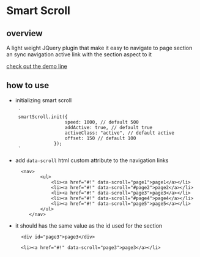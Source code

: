 
# Smart Scroll

## overview
A light weight JQuery plugin that make it easy to navigate to page section
an sync navigation active link with the section aspect to it

[check out the demo line](https://smart-scroll.netlify.com/)

## how to use

 - initializing smart scroll 
            
        ` 
        smartScroll.init({
                         speed: 1000, // default 500
                         addActive: true, // default true
                         activeClass: "active", // default active
                         offset: 150 // default 100
                     });
        `
    
        
 - add `data-scroll` html custom attribute to the navigation links
 
    
         <nav>
                <ul>
                    <li><a href="#!" data-scroll="page1">page1</a></li>
                    <li><a href="#!" data-scroll="#page2">page2</a></li>
                    <li><a href="#!" data-scroll="page3">page3</a></li>
                    <li><a href="#!" data-scroll="#page4">page4</a></li>
                    <li><a href="#!" data-scroll="page5">page5</a></li>
                </ul>
            </nav>
        
        
  - it should has the same value as the id used for the section
   
        
          <div id="page3">page3</div>
          
          <li><a href="#!" data-scroll="page3">page3</a></li>

        
